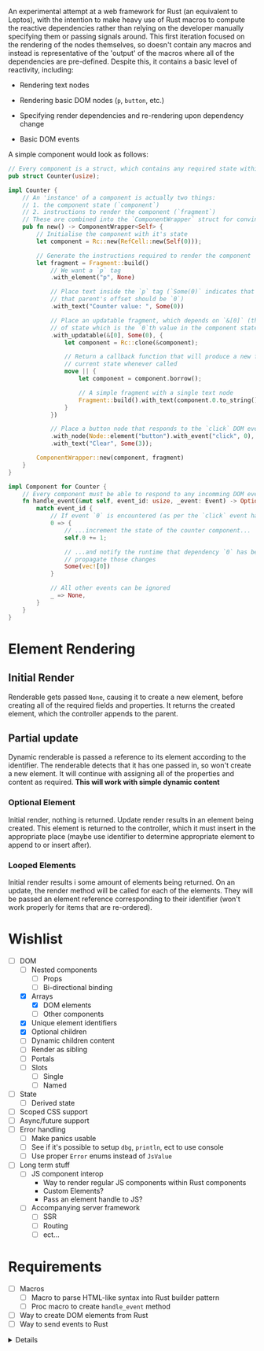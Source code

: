 An experimental attempt at a web framework for Rust (an equivalent to Leptos), with the intention
to make heavy use of Rust macros to compute the reactive dependencies rather than relying on the
developer manually specifying them or passing signals around. This first iteration focused on the
rendering of the nodes themselves, so doesn't contain any macros and instead is representative of
the 'output' of the macros where all of the dependencies are pre-defined. Despite this, it contains
a basic level of reactivity, including:

- Rendering text nodes

- Rendering basic DOM nodes (`p`, `button`, etc.)

- Specifying render dependencies and re-rendering upon dependency change

- Basic DOM events

A simple component would look as follows:

```rust
// Every component is a struct, which contains any required state within
pub struct Counter(usize);

impl Counter {
    // An 'instance' of a component is actually two things:
    // 1. the component state (`component`)
    // 2. instructions to render the component (`fragment`)
    // These are combined into the `ComponentWrapper` struct for convinience
    pub fn new() -> ComponentWrapper<Self> {
        // Initialise the component with it's state
        let component = Rc::new(RefCell::new(Self(0)));

        // Generate the instructions required to render the component
        let fragment = Fragment::build()
            // We want a `p` tag
            .with_element("p", None)

            // Place text inside the `p` tag (`Some(0)` indicates that it should have a parent, and
            // that parent's offset should be `0`)
            .with_text("Counter value: ", Some(0))

            // Place an updatable fragment, which depends on `&[0]` (that is, it depends on a piece
            // of state which is the `0`th value in the component state)
            .with_updatable(&[0], Some(0), {
                let component = Rc::clone(&component);

                // Return a callback function that will produce a new fragment according to the
                // current state whenever called
                move || {
                    let component = component.borrow();

                    // A simple fragment with a single text node
                    Fragment::build().with_text(component.0.to_string(), None)
                }
            })

            // Place a button node that responds to the `click` DOM event by emitting event ID `0`
            .with_node(Node::element("button").with_event("click", 0), None)
            .with_text("Clear", Some(3));

        ComponentWrapper::new(component, fragment)
    }
}

impl Component for Counter {
    // Every component must be able to respond to any incomming DOM events
    fn handle_event(&mut self, event_id: usize, _event: Event) -> Option<Vec<usize>> {
        match event_id {
            // If event `0` is encountered (as per the `click` event handler defined above)...
            0 => {
                // ...increment the state of the counter component...
                self.0 += 1;

                // ...and notify the runtime that dependency `0` has been modified, so that it can
                // propagate those changes
                Some(vec![0])
            }

            // All other events can be ignored
            _ => None,
        }
    }
}
```

# Element Rendering

## Initial Render

Renderable gets passed `None`, causing it to create a new element, before creating all of the
required fields and properties. It returns the created element, which the controller appends to
the parent.

## Partial update

Dynamic renderable is passed a reference to its element according to the identifier. The renderable
detects that it has one passed in, so won't create a new element. It will continue with assigning
all of the properties and content as required. **This will work with simple dynamic content**

### Optional Element

Initial render, nothing is returned. Update render results in an element being created. This
element is returned to the controller, which it must insert in the appropriate place (maybe use
identifier to determine appropriate element to append to or insert after).

### Looped Elements

Initial render results i some amount of elements being returned. On an update, the render method
will be called for each of the elements. They will be passed an element reference corresponding to
their identifier (won't work properly for items that are re-ordered).

# Wishlist

 - [ ] DOM
    - [ ] Nested components
        - [ ] Props
        - [ ] Bi-directional binding
    - [x] Arrays
        - [x] DOM elements
        - [ ] Other components
    - [x] Unique element identifiers
    - [x] Optional children
    - [ ] Dynamic children content
    - [ ] Render as sibling
    - [ ] Portals
    - [ ] Slots
       - [ ] Single
       - [ ] Named
 - [ ] State
    - [ ] Derived state
 - [ ] Scoped CSS support
 - [ ] Async/future support
 - [ ] Error handling
    - [ ] Make panics usable
    - [ ] See if it's possible to setup `dbg`, `println`, ect to use console
    - [ ] Use proper `Error` enums instead of `JsValue`
 - [ ] Long term stuff
    - [ ] JS component interop
       - Way to render regular JS components within Rust components
       - Custom Elements?
       - Pass an element handle to JS?
    - [ ] Accompanying server framework
       - [ ] SSR
       - [ ] Routing
       - [ ] ect...

# Requirements

 - [ ] Macros
     - [ ] Macro to parse HTML-like syntax into Rust builder pattern
     - [ ] Proc macro to create `handle_event` method
 - [ ] Way to create DOM elements from Rust
 - [ ] Way to send events to Rust

<details>

<summay>Ramblings</summary>

# The Goal

Turn this:

```rust
struct Counter {
    count: usize,
}

impl Counter {
    pub fn handle_button_click(&mut self, event: Event) {
        self.count += 1;
    }

    pub fn render(&self) -> Option<DomNode> {
        html! {
            <p>The current count is {self.count}</p>
            <button on:click={self.handle_button_click}>Click to count!</button>
        }
    }
}
```

Into this:

```rust
impl CounterFull {
    pub fn handle_event(&mut self, event: Event, element: usize) {
        match (event, element) {
            (Event::Click, 1) => {
                self.count += 1;
            }
            _ => (),
        }
    }

    pub fn render(&self) -> Option<DomNode> {
        Some(&[
            DomNode::p().text_content(format!("The current count is {}", self.count)),
            DomNode::button().text_content("Click to count!"),
        ])
    }
}
```

Dynamic content as renderable??????
Invert the whole dynamic thing. Dynamic implements Renderable, allowing for whole blocks to be
dynamically rendered. This could potentially include moving the component render method into
`handle_update`. The `handle_update` method can then return actual content to be rendered within
some container.
Dynamic content can be placed in two places: In as a node child, or as an attribute (if text)

 - [x] Move handle_update function into render function (with render type enum)
 - [ ] Change rendering of text_content to be a text node
 - [ ] Make dynamic content implement Renderable (only for node children)
 - [ ] Work out how to make dynamic content work for both nodes and attributes (Vec<Box<dyn
       Renderable>> vs String)

**Note:** For a text node, it should only be a static value, and should be wrapped in a dynamic
renderable if it needs to change. Should find a good way to represent this in the type system.

Dynamic components: For every renderable, save the nodes that it produced. These can then be used
when re-rendering, so that it can be rendered in place and correctly remove the existing nodes.

</details>
